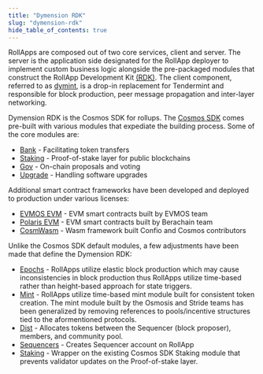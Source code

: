 ```yaml
---
title: "Dymension RDK"
slug: "dymension-rdk"
hide_table_of_contents: true
---
```


RollApps are composed out of two core services, client and server. The server is the application side designated for the RollApp deployer to implement custom business logic alongside the pre-packaged modules that construct the RollApp Development Kit [(RDK)](https://github.com/dymensionxyz/dymension-rdk). The client component, referred to as [dymint](./dymint), is a drop-in replacement for Tendermint and responsible for block production, peer message propagation and inter-layer networking.

Dymension RDK is the Cosmos SDK for rollups. The [Cosmos SDK](https://docs.cosmos.network/main/modules) comes pre-built with various modules that expediate the building process. Some of the core modules are:

-   [Bank](https://docs.cosmos.network/main/modules/bank) - Facilitating token transfers
-   [Staking](https://docs.cosmos.network/main/modules/staking) - Proof-of-stake layer for public blockchains
-   [Gov](https://docs.cosmos.network/main/modules/gov) - On-chain proposals and voting
-   [Upgrade](https://docs.cosmos.network/main/modules/upgrade) - Handling software upgrades

Additional smart contract frameworks have been developed and deployed to production under various licenses:

-   [EVMOS EVM](https://docs.evmos.org/protocol/modules/evm) - EVM smart contracts built by EVMOS team
-   [Polaris EVM](https://github.com/berachain/polaris/tree/main/cosmos/x/evm) - EVM smart contracts built by Berachain team
-   [CosmWasm](https://github.com/CosmWasm/cosmwasm) - Wasm framework built Confio and Cosmos contributors

Unlike the Cosmos SDK default modules, a few adjustments have been made that define the Dymension RDK:

-   [Epochs](https://github.com/dymensionxyz/dymension-rdk/tree/main/x/epochs) - RollApps utilize elastic block production which may cause inconsistencies in block production thus RollApps utilize time-based rather than height-based approach for state triggers.
-   [Mint](https://github.com/dymensionxyz/dymension-rdk/tree/main/x/mint) - RollApps utilize time-based mint module built for consistent token creation. The mint module built by the Osmosis and Stride teams has been generalized by removing references to pools/incentive structures tied to the aformentioned protocols.
-   [Dist](https://github.com/dymensionxyz/dymension-rdk/tree/main/x/dist) - Allocates tokens between the Sequencer (block proposer), members, and community pool.
-   [Sequencers](https://github.com/dymensionxyz/dymension-rdk/tree/main/x/sequencers) - Creates Sequencer account on RollApp
-   [Staking](https://github.com/dymensionxyz/dymension-rdk/tree/main/x/staking) - Wrapper on the existing Cosmos SDK Staking module that prevents validator updates on the Proof-of-stake layer.
